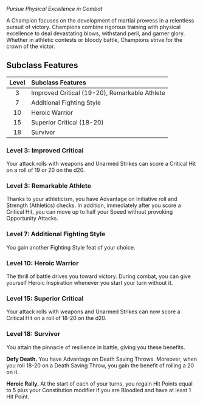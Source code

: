 *Pursue Physical Excellence in Combat*

A Champion focuses on the development of martial prowess in a relentless pursuit of victory. Champions combine rigorous training with physical excellence to deal devastating blows, withstand peril, and garner glory. Whether in athletic contests or bloody battle, Champions strive for the crown of the victor.

## Subclass Features

| Level | Subclass Features                             |
| :---: | :-------------------------------------------- |
|   3   | Improved Critical (19-20), Remarkable Athlete |
|   7   | Additional Fighting Style                     |
|  10   | Heroic Warrior                                |
|  15   | Superior Critical (18-20)                     |
|  18   | Survivor                                      |


### Level 3: Improved Critical
Your attack rolls with weapons and Unarmed Strikes can score a Critical Hit on a roll of 19 or 20 on the d20.


### Level 3: Remarkable Athlete
Thanks to your athleticism, you have Advantage on Initiative roll and Strength (Athletics) checks.
In addition, immediately after you score a Critical Hit, you can move up to half your Speed without provoking Opportunity Attacks.


### Level 7: Additional Fighting Style
You gain another Fighting Style feat of your choice.


### Level 10: Heroic Warrior
The thrill of battle drives you toward victory. During combat, you can give yourself Heroic Inspiration whenever you start your turn without it.


### Level 15: Superior Critical
Your attack rolls with weapons and Unarmed Strikes can now score a Critical Hit on a roll of 18-20 on the d20.


### Level 18: Survivor
You attain the pinnacle of resilience in battle, giving you these benefits.

**Defy Death.** You have Advantage on Death Saving Throws. Moreover, when you roll 18-20 on a Death Saving Throw, you gain the benefit of rolling a 20 on it.

**Heroic Rally.** At the start of each of your turns, you regain Hit Points equal to 5 plus your Constitution modifier if you are Bloodied and have at least 1 Hit Point.
